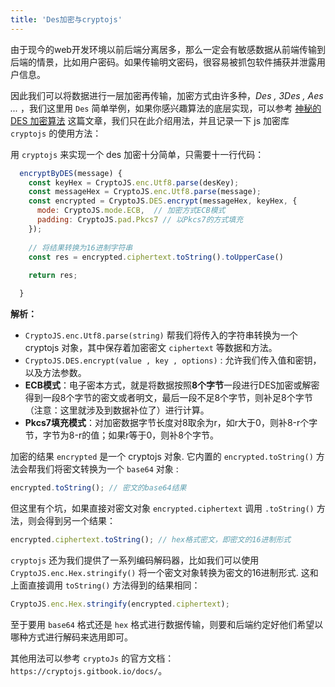 ```yaml
---
title: 'Des加密与cryptojs'
---
```


由于现今的web开发环境以前后端分离居多，那么一定会有敏感数据从前端传输到后端的情景，比如用户密码。如果传输明文密码，很容易被抓包软件捕获并泄露用户信息。

因此我们可以将数据进行一层加密再传输，加密方式由许多种，*Des , 3Des , Aes ...* ，我们这里用 `Des` 简单举例，如果你感兴趣算法的底层实现，可以参考 [神秘的 DES 加密算法](https://cloud.tencent.com/developer/article/1497864) 这篇文章，我们只在此介绍用法，并且记录一下 js 加密库 `cryptojs` 的使用方法：

用 `cryptojs` 来实现一个 des 加密十分简单，只需要十一行代码：

```js
  encryptByDES(message) {
    const keyHex = CryptoJS.enc.Utf8.parse(desKey); 
    const messageHex = CryptoJS.enc.Utf8.parse(message);
    const encrypted = CryptoJS.DES.encrypt(messageHex, keyHex, {
      mode: CryptoJS.mode.ECB,  // 加密方式ECB模式
      padding: CryptoJS.pad.Pkcs7 // 以Pkcs7的方式填充
    });
    
    // 将结果转换为16进制字符串
    const res = encrypted.ciphertext.toString().toUpperCase()
  
    return res;

  }
```

**解析：**
- `CryptoJS.enc.Utf8.parse(string)` 帮我们将传入的字符串转换为一个 cryptojs 对象，其中保存着加密密文 `ciphertext` 等数据和方法。
- `CryptoJS.DES.encrypt(value , key , options)` : 允许我们传入值和密钥，以及方法参数。
- **ECB模式**：电子密本方式，就是将数据按照**8个字节**一段进行DES加密或解密得到一段8个字节的密文或者明文，最后一段不足8个字节，则补足8个字节（注意：这里就涉及到数据补位了）进行计算。
- **Pkcs7填充模式**：对加密数据字节长度对8取余为r，如r大于0，则补8-r个字节，字节为8-r的值；如果r等于0，则补8个字节。

加密的结果 `encrypted` 是一个 cryptojs 对象. 它内置的 `encrypted.toString()` 方法会帮我们将密文转换为一个 `base64` 对象 :

```js
encrypted.toString(); // 密文的base64结果
```

但这里有个坑，如果直接对密文对象 `encrypted.ciphertext` 调用 `.toString()` 方法，则会得到另一个结果：

```js
encrypted.ciphertext.toString(); // hex格式密文，即密文的16进制形式
```

`cryptojs` 还为我们提供了一系列编码解码器，比如我们可以使用 `CryptoJS.enc.Hex.stringify()` 将一个密文对象转换为密文的16进制形式. 这和上面直接调用 `toString()` 方法得到的结果相同：

```js 
CryptoJS.enc.Hex.stringify(encrypted.ciphertext);
```

至于要用 `base64` 格式还是 `hex` 格式进行数据传输，则要和后端约定好他们希望以哪种方式进行解码来选用即可。

其他用法可以参考 `cryptoJs` 的官方文档：`https://cryptojs.gitbook.io/docs/`。
